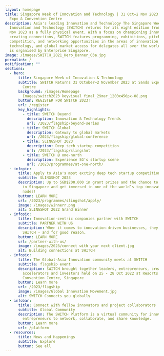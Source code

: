 ```yaml
---
layout: homepage
title: Singapore Week of Innovation and Technology | 31 Oct–2 Nov 2023 | Sands
  Expo & Convention Centre
description: Asia's leading Innovation and Technology The Singapore Week of
  Innovation and Technology (SWITCH) returns for its eight edition from 31 Oct–2
  Nov 2023 as a fully physical event. With a focus on championing innovation and
  creating connections, SWITCH features programming, exhibitions, pitching
  competition, and networking opportunities in the areas of innovation,
  technology, and global market access for delegates all over the world. SWITCH
  is organised by Enterprise Singapore.
image: /images/SWITCH_2021_Hero_Banner_03a.jpg
permalink: /
notification: ""
sections:
  - hero:
      title: Singapore Week of Innovation & Technology
      subtitle: SWITCH Returns 31 October–2 November 2023 at Sands Expo & Convention
        Centre
      background: /images/Homepage
        Images/switch2023_keyvisual_final_29mar_1200x450px-08.png
      button: REGISTER FOR SWITCH 2023!
      url: /register
      key_highlights:
        - title: SWITCH Beyond
          description: Innovation & Technology Trends
          url: /2023/flagship/beyond-series
        - title: SWITCH Global
          description: Gateway to global markets
          url: /2023/flagship/global-conference
        - title: SLINGSHOT 2023
          description: Deep tech startup competition
          url: /2023/flagship/slingshot
        - title: SWITCH @ one-north
          description: Experience SG's startup scene
          url: /2023/programmes/at-one-north/
  - infopic:
      title: Apply to Asia's most excting deep tech startup competition
      subtitle: SLINGSHOT 2023
      description: Up to SGD$200,000 in grant prizes and the chance to anchor yourself
        in Singapore and get immersed in one of the world’s top innovation
        nodes!
      button: LEARN MORE
      url: /2023/programmes/slingshot/apply/
      image: /images/winnerr.png
      alt: SLINGSHOT 2022 Grand Winner
  - infopic:
      title: Innovation-centric companies partner with SWITCH
      subtitle: PARTNER WITH US
      description: When it comes to innovation-driven businesses, they partner with
        SWITCH - and for good reason.
      button: LEARN MORE
      url: /partner-with-us/
      image: /images/2023/connect with your next client.jpg
      alt: Building connections at SWITCH
  - infopic:
      title: The Global-Asia Innovation community meets at SWITCH
      subtitle: flagship event
      description: SWITCH brought together leaders, entrepreneurs, creators,
        accelerators and investors held on 25 - 28 Oct 2022 at Resorts World
        Convention Centre, Singapore
      button: Learn more
      url: /2023/flagship
      image: /images/Global Innovation Movement.jpg
      alt: SWITCH Connects you globally
  - infobar:
      title: Connect with fellow innovators and project collaborators
      subtitle: Global Community
      description: The SWITCH Platform is a virtual community for innovators and
        entrepreneurs to network, collaborate, and share knowledge.
      button: Learn more
      url: /platform
  - resources:
      title: News and Happenings
      subtitle: Explore
      button: See all
---
```

